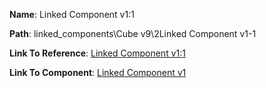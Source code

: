 **Name**: Linked Component v1:1

**Path**: linked_components\Cube v9\2Linked Component v1-1

**Link To Reference**: [Linked Component v1:1](/data_test/linked_components/Cube%20v9/2Linked%20Component%20v1-1/timeline.md)

**Link To Component**: [Linked Component v1](/data_test/linked_components/Cube%20v9/linked_components/Linked%20Component%20v1/timeline.md)


